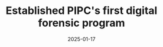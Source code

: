 ---
date: 2025-01-17
publishDate: 2025-01-17
nolink: true
#external_link: ""
image:
  #caption: Fellowship
  focal_point: Smart
slides: example
summary: transitioning investigations from reliance on corporate self-reporting to proactive, evidence-based analysis.
#tags:
#- Personal
title: Established PIPC's first digital forensic program
links:
  - icon_pack: fas
    icon: scroll
    name: Website
    url: 'https://www.kimchang.com/en/insights/detail.kc?sch_section=4&idx=31190'

---